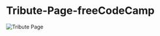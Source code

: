 # Tribute-Page-freeCodeCamp
![Tribute Page](https://user-images.githubusercontent.com/102663969/205513664-f1df1609-09c7-440d-9c02-a24b106de8c1.png)
